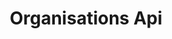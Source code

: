 ---
title: Organisations Api
open-api-url: https://rest.trackmatic.co.za/api/v2/organisations/docs/latest
layout: open-api
---